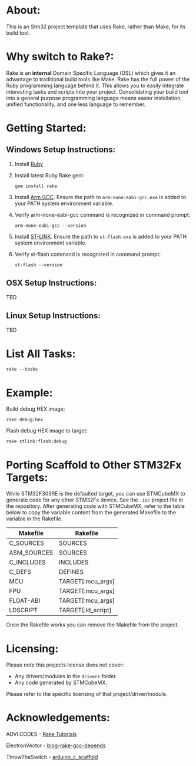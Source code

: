 # About:

This is an Stm32 project template that uses Rake, rather than Make, for its build tool.

# Why switch to Rake?:

Rake is an **internal** Domain Specific Language (DSL) which gives it an advantage to traditional build tools like Make. Rake has the full power of the Ruby programming language behind it. This allows you to easily integrate interesting tasks and scripts into your project. Consolidating your build tool into a general purpose programming language means easier installation, unified functionality, and one less language to remember.

# Getting Started:

## Windows Setup Instructions:

1. Install [Ruby](https://rubyinstaller.org/)

2. Install latest Ruby Rake gem:

    `gem install rake`

3. Install [Arm GCC](https://developer.arm.com/tools-and-software/open-source-software/developer-tools/gnu-toolchain/gnu-rm/downloads). Ensure the path to `arm-none-eabi-gcc.exe` is added to your PATH system environment variable.

4. Verify arm-none-eabi-gcc command is recognized in command prompt:

    `arm-none-eabi-gcc --version`

5. Install [ST-LINK](https://github.com/stlink-org/stlink/releases/). Ensure the path to `st-flash.exe` is added to your PATH system environment variable.

6. Verify st-flash command is recognized in command prompt:

    `st-flash --version`

## OSX Setup Instructions:

TBD

## Linux Setup Instructions:

TBD


# List All Tasks:

    rake --tasks

# Example:

Build debug HEX image:

    rake debug:hex

Flash debug HEX image to target:

    rake stlink:flash:debug

# Porting Scaffold to Other STM32Fx Targets:

While STM32F303RE is the defaulted target, you can use STMCubeMX to generate code for any other STM32Fx device. See the `.ioc` project file in the repository. After generating code with STMCubeMX, refer to the table below to copy the variable content from the generated Makefile to the variable in the Rakefile.

| Makefile | Rakefile |
|-|-|
| C_SOURCES | SOURCES |
| ASM_SOURCES | SOURCES |
| C_INCLUDES | INCLUDES |
| C_DEFS | DEFINES |
| MCU | TARGET[:mcu_args] |
| FPU | TARGET[:mcu_args] |
| FLOAT-ABI | TARGET[:mcu_args] |
| LDSCRIPT | TARGET[:ld_script] |

Once the Rakefile works you can remove the Makefile from the project.

# Licensing:

Please note this projects license does not cover:

* Any drivers/modules in the `drivers` folder.
* Any code generated by STMCubeMX.

Please refer to the specific licensing of that project/driver/module.

# Acknowledgements:

ADVI.CODES - [Rake Tutorials](https://avdi.codes/tag/rake)

ElectronVector - [blog-rake-gcc-depends](https://github.com/ElectronVector/blog-rake-gcc-depends)

ThrowTheSwitch - [arduino_c_scaffold](https://github.com/ThrowTheSwitch/arduino_c_scaffold)







